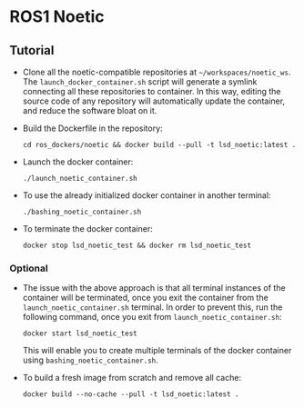 # ROS1 Noetic

## Tutorial

* Clone all the noetic-compatible repositories at `~/workspaces/noetic_ws`.
<br/>The `launch_docker_container.sh` script will generate a symlink connecting all these repositories to container. In this way, editing the source code of any repository will automatically update the container, and reduce the software bloat on it.

* Build the Dockerfile in the repository:

      cd ros_dockers/noetic && docker build --pull -t lsd_noetic:latest .

* Launch the docker container:

      ./launch_noetic_container.sh

* To use the already initialized docker container in another terminal:

      ./bashing_noetic_container.sh

* To terminate the docker container:

      docker stop lsd_noetic_test && docker rm lsd_noetic_test

### Optional

* The issue with the above approach is that all terminal instances of the container will be terminated, once you exit the container from the `launch_noetic_container.sh` terminal. In order to prevent this, run the following command, once you exit from `launch_noetic_container.sh`:

      docker start lsd_noetic_test

	This will enable you to create multiple terminals of the docker container using `bashing_noetic_container.sh`.

* To build a fresh image from scratch and remove all cache:

      docker build --no-cache --pull -t lsd_noetic:latest .
